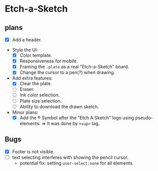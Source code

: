 # Etch-a-Sketch 
## plans
- [x] Add a header.

- Style the UI:
  - [x] Color template.
  - [X] Responsiveness for mobile.
  - [x] Framing the `.plate` as a real "Etch-a-Sketch" board.
  - [x] Change the cursor to a pen(?) when drawing.

- Add extra features:
  - [x] Clear the plate.
  - [ ] Eraser.
  - [ ] Ink color selection.
  - [ ] Plate size selection.
  - [ ] Ability to download the drawn sketch.

- Minor plans:
  - [x] Add the ® Symbol after the "Etch A Sketch" logo using pseudo-elements. => It was done by `<sup>` tag.

## Bugs
- [x] Footer is not visible.
- [ ] text selecting interferes with showing the pencil cursor.
  - potential fix: setting `user-select:none` for all elements.